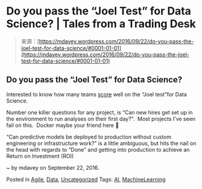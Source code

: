 <!--yml
category: 未分类
date: 2024-05-18 05:29:16
-->

# Do you pass the “Joel Test” for Data Science? | Tales from a Trading Desk

> 来源：[https://mdavey.wordpress.com/2016/09/22/do-you-pass-the-joel-test-for-data-science/#0001-01-01](https://mdavey.wordpress.com/2016/09/22/do-you-pass-the-joel-test-for-data-science/#0001-01-01)

## Do you pass the “Joel Test” for Data Science?

Interested to know how many teams [score](https://blog.dominodatalab.com/joel-test-data-science/) well on the “Joel test”for Data Science.

Number one killer questions for any project, is “Can new hires get set up in the environment to run analyses on their first day?”.  Most projects I’ve seen fail on this.  Docker maybe your friend here 🙂

“Can predictive models be deployed to production without custom engineering or infrastructure work?” is a little ambiguous, but hits the nail on the head with regards to “Done” and getting into production to achieve an Return on Investment (ROI)

~ by mdavey on September 22, 2016.

Posted in [Agile](https://mdavey.wordpress.com/category/agile/), [Data](https://mdavey.wordpress.com/category/data/), [Uncategorized](https://mdavey.wordpress.com/category/uncategorized/)
Tags: [AI](https://mdavey.wordpress.com/tag/ai/), [MachineLearning](https://mdavey.wordpress.com/tag/machinelearning/)